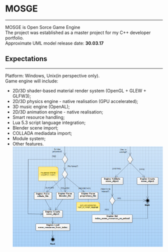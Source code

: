 # MOSGE
---
MOSGE is Open Sorce Game Engine  
The project was established as a master project for my C++ developer portfolio.   
Approximate UML model release date: **30.03.17**  
## Expectations
---  
Platform: Windows, Unix(in perspective only).  
Game engine will include:
* 2D/3D shader-based material render system (OpenGL + GLEW + GLFW3);
* 2D/3D physics engine - native realisation (GPU accelerated);
* 3D music engine (OpenAL);
* 2D/3D animation engine - native realisation;
* Smart resource handling;
* Lua 5.3 script language integration;
* Blender scene import;
* COLLADA mediadata import;
* Module system;
* Other features.  
![test](https://github.com/echo-Mike/mosge/blob/master/asd.png?raw=true)
